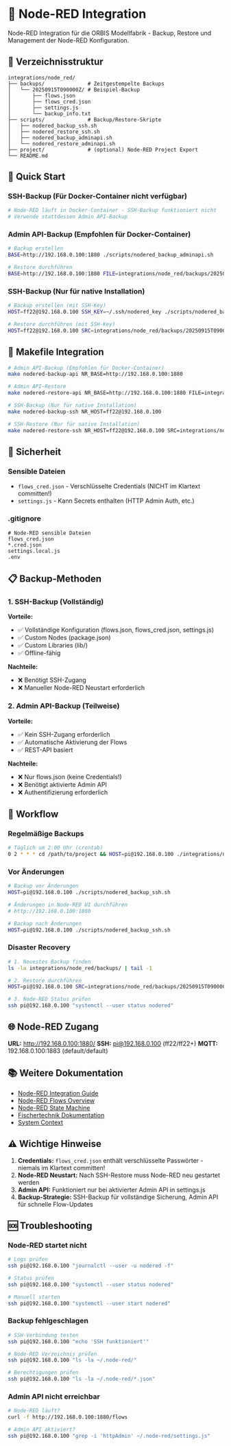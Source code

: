 # 🔴 Node-RED Integration

Node-RED Integration für die ORBIS Modellfabrik - Backup, Restore und Management der Node-RED Konfiguration.

## 📁 Verzeichnisstruktur

```
integrations/node_red/
├── backups/              # Zeitgestempelte Backups
│   └── 20250915T090000Z/ # Beispiel-Backup
│       ├── flows.json
│       ├── flows_cred.json
│       ├── settings.js
│       └── backup_info.txt
├── scripts/              # Backup/Restore-Skripte
│   ├── nodered_backup_ssh.sh
│   ├── nodered_restore_ssh.sh
│   ├── nodered_backup_adminapi.sh
│   └── nodered_restore_adminapi.sh
├── project/              # (optional) Node-RED Project Export
└── README.md
```

## 🚀 Quick Start

### SSH-Backup (Für Docker-Container nicht verfügbar)
```bash
# Node-RED läuft in Docker-Container - SSH-Backup funktioniert nicht
# Verwende stattdessen Admin API-Backup
```

### Admin API-Backup (Empfohlen für Docker-Container)
```bash
# Backup erstellen
BASE=http://192.168.0.100:1880 ./scripts/nodered_backup_adminapi.sh

# Restore durchführen
BASE=http://192.168.0.100:1880 FILE=integrations/node_red/backups/20250915T090000Z/flows.json ./scripts/nodered_restore_adminapi.sh
```

### SSH-Backup (Nur für native Installation)
```bash
# Backup erstellen (mit SSH-Key)
HOST=ff22@192.168.0.100 SSH_KEY=~/.ssh/nodered_key ./scripts/nodered_backup_ssh.sh

# Restore durchführen (mit SSH-Key)
HOST=ff22@192.168.0.100 SRC=integrations/node_red/backups/20250915T090000Z SSH_KEY=~/.ssh/nodered_key ./scripts/nodered_restore_ssh.sh
```

## 🔧 Makefile Integration

```bash
# Admin API-Backup (Empfohlen für Docker-Container)
make nodered-backup-api NR_BASE=http://192.168.0.100:1880

# Admin API-Restore
make nodered-restore-api NR_BASE=http://192.168.0.100:1880 FILE=integrations/node_red/backups/20250915T090000Z/flows.json

# SSH-Backup (Nur für native Installation)
make nodered-backup-ssh NR_HOST=ff22@192.168.0.100

# SSH-Restore (Nur für native Installation)
make nodered-restore-ssh NR_HOST=ff22@192.168.0.100 SRC=integrations/node_red/backups/20250915T090000Z
```

## 🔐 Sicherheit

### Sensible Dateien
- `flows_cred.json` - Verschlüsselte Credentials (NICHT im Klartext committen!)
- `settings.js` - Kann Secrets enthalten (HTTP Admin Auth, etc.)

### .gitignore
```gitignore
# Node-RED sensible Dateien
flows_cred.json
*.cred.json
settings.local.js
.env
```

## 📋 Backup-Methoden

### 1. SSH-Backup (Vollständig)
**Vorteile:**
- ✅ Vollständige Konfiguration (flows.json, flows_cred.json, settings.js)
- ✅ Custom Nodes (package.json)
- ✅ Custom Libraries (lib/)
- ✅ Offline-fähig

**Nachteile:**
- ❌ Benötigt SSH-Zugang
- ❌ Manueller Node-RED Neustart erforderlich

### 2. Admin API-Backup (Teilweise)
**Vorteile:**
- ✅ Kein SSH-Zugang erforderlich
- ✅ Automatische Aktivierung der Flows
- ✅ REST-API basiert

**Nachteile:**
- ❌ Nur flows.json (keine Credentials!)
- ❌ Benötigt aktivierte Admin API
- ❌ Authentifizierung erforderlich

## 🔄 Workflow

### Regelmäßige Backups
```bash
# Täglich um 2:00 Uhr (crontab)
0 2 * * * cd /path/to/project && HOST=pi@192.168.0.100 ./integrations/node_red/scripts/nodered_backup_ssh.sh
```

### Vor Änderungen
```bash
# Backup vor Änderungen
HOST=pi@192.168.0.100 ./scripts/nodered_backup_ssh.sh

# Änderungen in Node-RED UI durchführen
# http://192.168.0.100:1880

# Backup nach Änderungen
HOST=pi@192.168.0.100 ./scripts/nodered_backup_ssh.sh
```

### Disaster Recovery
```bash
# 1. Neuestes Backup finden
ls -la integrations/node_red/backups/ | tail -1

# 2. Restore durchführen
HOST=pi@192.168.0.100 SRC=integrations/node_red/backups/20250915T090000Z ./scripts/nodered_restore_ssh.sh

# 3. Node-RED Status prüfen
ssh pi@192.168.0.100 "systemctl --user status nodered"
```

## 🌐 Node-RED Zugang

**URL:** http://192.168.0.100:1880/
**SSH:** pi@192.168.0.100 (ff22/ff22+)
**MQTT:** 192.168.0.100:1883 (default/default)

## 📚 Weitere Dokumentation

- [Node-RED Integration Guide](../../docs_orbis/06-integrations/node-red/node-red.md)
- [Node-RED Flows Overview](../../docs_orbis/06-integrations/node-red/flows-overview.md)
- [Node-RED State Machine](../../docs_orbis/06-integrations/node-red/state-machine.md)
- [Fischertechnik Dokumentation](../../docs_orbis/analysis/fischertechnik-dokumentation-analyse.md)
- [System Context](../../docs_orbis/02-architecture/system-context.md)

## ⚠️ Wichtige Hinweise

1. **Credentials:** `flows_cred.json` enthält verschlüsselte Passwörter - niemals im Klartext committen!
2. **Node-RED Neustart:** Nach SSH-Restore muss Node-RED neu gestartet werden
3. **Admin API:** Funktioniert nur bei aktivierter Admin API in settings.js
4. **Backup-Strategie:** SSH-Backup für vollständige Sicherung, Admin API für schnelle Flow-Updates

## 🆘 Troubleshooting

### Node-RED startet nicht
```bash
# Logs prüfen
ssh pi@192.168.0.100 "journalctl --user -u nodered -f"

# Status prüfen
ssh pi@192.168.0.100 "systemctl --user status nodered"

# Manuell starten
ssh pi@192.168.0.100 "systemctl --user start nodered"
```

### Backup fehlgeschlagen
```bash
# SSH-Verbindung testen
ssh pi@192.168.0.100 "echo 'SSH funktioniert'"

# Node-RED Verzeichnis prüfen
ssh pi@192.168.0.100 "ls -la ~/.node-red/"

# Berechtigungen prüfen
ssh pi@192.168.0.100 "ls -la ~/.node-red/*.json"
```

### Admin API nicht erreichbar
```bash
# Node-RED läuft?
curl -f http://192.168.0.100:1880/flows

# Admin API aktiviert?
ssh pi@192.168.0.100 "grep -i 'httpAdmin' ~/.node-red/settings.js"
```
